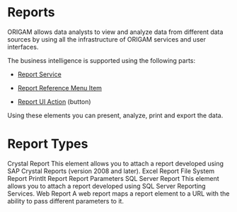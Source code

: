 # Reports

ORIGAM allows data analysts to view and analyze data from different data sources by using all the infrastructure of ORIGAM services and user interfaces.

The business intelligence is supported using the following parts:

-   [Report Service](/t/ReportService)

-   [Report Reference Menu Item](/t/Report-Reference)

-   [Report UI Action](/t/Report-Action) (button)

Using these elements you can present, analyze, print and export the data.

# Report Types

Crystal Report This element allows you to attach a report developed using SAP Crystal Reports (version 2008 and later). Excel Report File System Report PrintIt Report Report Parameters SQL Server Report This element allows you to attach a report developed using SQL Server Reporting Services. Web Report A web report maps a report element to a URL with the ability to pass different parameters to it.
